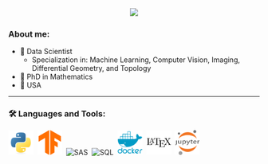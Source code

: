 <div id="header" align="center">
  <img src="https://media.giphy.com/media/qMBBrQGnCovagXRguC/giphy.gif" width="225"/>
</div>

### About me:
  * :seedling: Data Scientist 
      * Specialization in: Machine Learning, Computer Vision, Imaging, Differential Geometry, and Topology
  * :rocket: PhD in Mathematics
  * :round_pushpin: USA

---
### 🛠️ Languages and Tools:
<div>
  <img src="https://github.com/devicons/devicon/blob/master/icons/python/python-original.svg" title="Python" alt="Python" width="50" height="50"/>&nbsp;
  <img src="https://github.com/devicons/devicon/blob/master/icons/tensorflow/tensorflow-original.svg" title="TensorFlow" alt="TensorFlow" width="50" height="50"/>&nbsp;
  <img src="https://upload.wikimedia.org/wikipedia/commons/1/10/SAS_logo_horiz.svg" title="SAS" alt="SAS" width="50" height="50"/>&nbsp;
  <img src="https://upload.wikimedia.org/wikipedia/commons/8/87/Sql_data_base_with_logo.png" title="SQL" alt="SQL" width="90" height="42"/>&nbsp;
  <img src="https://github.com/devicons/devicon/blob/master/icons/docker/docker-plain-wordmark.svg" title="Docker" alt="Docker" width="50" height="50"/>&nbsp;
  <img src="https://github.com/devicons/devicon/blob/master/icons/latex/latex-original.svg" title="LaTeX" alt="LaTeX" width="50" height="50"/>&nbsp;
  <img src="https://github.com/devicons/devicon/blob/master/icons/jupyter/jupyter-original-wordmark.svg" title="Jupyter" alt="Jupyter" width="50" height="50"/>&nbsp;
  
</div>

<!---
ellapav/ellapav is a ✨ special ✨ repository because its `README.md` (this file) appears on your GitHub profile.
You can click the Preview link to take a look at your changes.
--->
